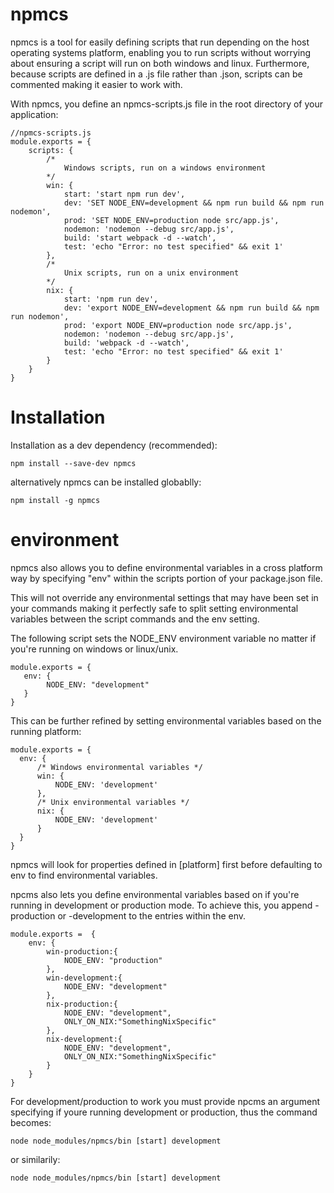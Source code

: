 # npmcs

npmcs is a tool for easily defining scripts that run depending on the host operating systems platform,
enabling you to run scripts without worrying about ensuring a script will run on both windows and linux. 
Furthermore, because scripts are defined in a .js file rather than .json, scripts can be commented
making it easier to work with.

With npmcs, you define an npmcs-scripts.js file in the root directory of your application:
```
//npmcs-scripts.js
module.exports = {
	scripts: {
		/*
            Windows scripts, run on a windows environment
        */
		win: {
			start: 'start npm run dev',
			dev: 'SET NODE_ENV=development && npm run build && npm run nodemon',
			prod: 'SET NODE_ENV=production node src/app.js',
			nodemon: 'nodemon --debug src/app.js',
			build: 'start webpack -d --watch',
			test: 'echo "Error: no test specified" && exit 1'
		},
		/*
            Unix scripts, run on a unix environment
        */
		nix: {
			start: 'npm run dev',
			dev: 'export NODE_ENV=development && npm run build && npm run nodemon',
			prod: 'export NODE_ENV=production node src/app.js',
			nodemon: 'nodemon --debug src/app.js',
			build: 'webpack -d --watch',
			test: 'echo "Error: no test specified" && exit 1'
		}
	}
}
 ``` 

# Installation

Installation as a dev dependency (recommended):

`npm install --save-dev npmcs`

alternatively npmcs can be installed globablly:

`npm install -g npmcs`

# environment
 npmcs also allows you to define environmental variables in a cross platform way by specifying "env" within the scripts portion of your package.json file. 
 
 This will not override any environmental settings that may have been set in your commands making it perfectly safe
 to split setting environmental variables between the script commands and the env setting.

 The following script sets the NODE_ENV environment variable no matter if you're running on windows or linux/unix.
 ```
module.exports = {
    env: {
         NODE_ENV: "development"
    }
}
 ``` 

 This can be further refined by setting environmental variables based on the running platform:

  ```
module.exports = {
    env: {
		/* Windows environmental variables */
		win: {
			NODE_ENV: 'development'
		},
		/* Unix environmental variables */
		nix: {
			NODE_ENV: 'development'
		}
	}
}
 ``` 

 npmcs will look for properties defined in [platform] first before defaulting to env to find environmental variables. 


 npcms also lets you define environmental variables based on if you're running in development or production mode.
 To achieve this, you append -production or -development to the entries within the env.

```
module.exports =  {
    env: {
        win-production:{
            NODE_ENV: "production"
        },
        win-development:{
            NODE_ENV: "development"
        },
        nix-production:{
            NODE_ENV: "development",
            ONLY_ON_NIX:"SomethingNixSpecific"
        },
        nix-development:{
            NODE_ENV: "development",
            ONLY_ON_NIX:"SomethingNixSpecific"
        }
    }
}
 ``` 

 For development/production to work you must provide npcms an argument specifying if youre running development or production, thus the command becomes:

 ```node node_modules/npmcs/bin [start] development```

 or similarily:

 ```node node_modules/npmcs/bin [start] development```
